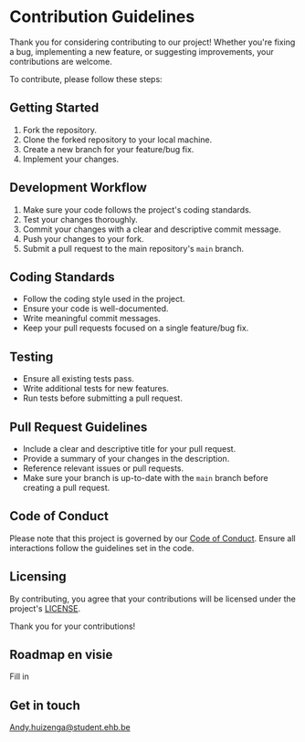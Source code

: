 # Contribution Guidelines


Thank you for considering contributing to our project! Whether you're fixing a bug, implementing a new feature, or suggesting improvements, your contributions are welcome.

To contribute, please follow these steps:


## Getting Started

1. Fork the repository.
2. Clone the forked repository to your local machine.
3. Create a new branch for your feature/bug fix.
4. Implement your changes.

## Development Workflow

1. Make sure your code follows the project's coding standards.
2. Test your changes thoroughly.
3. Commit your changes with a clear and descriptive commit message.
4. Push your changes to your fork.
5. Submit a pull request to the main repository's `main` branch.

## Coding Standards

- Follow the coding style used in the project.
- Ensure your code is well-documented.
- Write meaningful commit messages.
- Keep your pull requests focused on a single feature/bug fix.

## Testing

- Ensure all existing tests pass.
- Write additional tests for new features.
- Run tests before submitting a pull request.

## Pull Request Guidelines

- Include a clear and descriptive title for your pull request.
- Provide a summary of your changes in the description.
- Reference relevant issues or pull requests.
- Make sure your branch is up-to-date with the `main` branch before creating a pull request.

## Code of Conduct

Please note that this project is governed by our [Code of Conduct](CODE_OF_CONDUCT.md). Ensure all interactions follow the guidelines set in the code.

## Licensing

By contributing, you agree that your contributions will be licensed under the project's [LICENSE](MIT).

Thank you for your contributions!


## Roadmap en visie

Fill in 

## Get in touch

Andy.huizenga@student.ehb.be 

